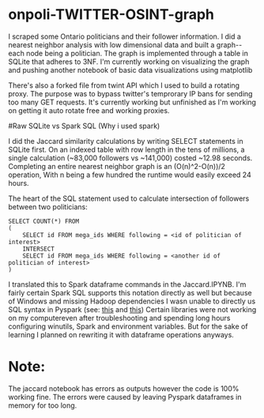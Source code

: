 # onpoli-TWITTER-OSINT-graph
I scraped some Ontario politicians and their follower information. I did a nearest neighbor analysis with low dimensional data and built a graph--each node being a politician. The graph is implemented through a table in SQLite that adheres to 3NF. I'm currently working on visualizing the graph and pushing another notebook of basic data visualizations using matplotlib

There's also a forked file from twint API which I used to build a rotating proxy. The purpose was to bypass twitter's temprorary IP bans for sending too many GET requests. It's currently working but unfinished as I'm working on getting it auto rotate free and working proxies. 

#Raw SQLite vs Spark SQL (Why i used spark)

I did the Jaccard similarity calculations by writing SELECT statements in SQLite first. On an indexed table with row length in the tens of millions, a single calculation (~83,000 followers vs ~141,000) costed ~12.98 seconds. Completing an entire nearest neighbor graph is an (O(n)^2-O(n))/2 operation, With n being a few hundred the runtime would easily exceed 24 hours. 

The heart of the SQL statement used to calculate intersection of followers between two politicians:

```
SELECT COUNT(*) FROM
(
    SELECT id FROM mega_ids WHERE following = <id of politician of interest>
    INTERSECT
    SELECT id FROM mega_ids WHERE following = <another id of politician of interest>
)
```

I translated this to Spark dataframe commands in the Jaccard.IPYNB. I'm fairly certain Spark SQL supports this notation directly as well but because of Windows and missing Hadoop dependencies I wasn unable to directly us SQL syntax in Pyspark (see: [this](https://cwiki.apache.org/confluence/display/HADOOP2/WindowsProblems) and [this](https://github.com/cdarlint/winutils)) Certain libraries were not working on my computereven after troubleshooting and spending long hours configuring winutils, Spark and environment variables. But for the sake of learning I planned on rewriting it with dataframe operations anyways.

# Note:
The jaccard notebook has errors as outputs however the code is 100% working fine. The errors were caused by leaving Pyspark dataframes in memory for too long. 


